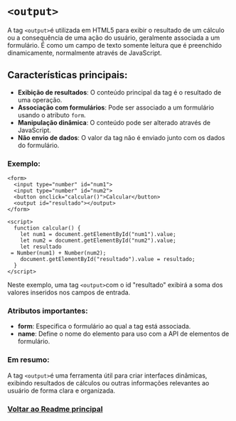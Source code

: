 # `<output>`

A tag `<output>`é utilizada em HTML5 para exibir o resultado de um cálculo ou a consequência de uma ação do usuário, geralmente associada a um formulário. É como um campo de texto somente leitura que é preenchido dinamicamente, normalmente através de JavaScript.

## Características principais:

- **Exibição de resultados**: O conteúdo principal da tag é o resultado de uma operação.
- **Associação com formulários**: Pode ser associado a um formulário usando o atributo `form`.
- **Manipulação dinâmica**: O conteúdo pode ser alterado através de JavaScript.
- **Não envio de dados**: O valor da tag não é enviado junto com os dados do formulário.
### Exemplo:

```
<form>
  <input type="number" id="num1">
  <input type="number" id="num2">
  <button onclick="calcular()">Calcular</button>
  <output id="resultado"></output>
</form>

<script>
  function calcular() {
    let num1 = document.getElementById("num1").value;
    let num2 = document.getElementById("num2").value;
    let resultado   
 = Number(num1) + Number(num2);
    document.getElementById("resultado").value = resultado;
  }
</script>
```

Neste exemplo, uma tag `<output>`com o id "resultado" exibirá a soma dos valores inseridos nos campos de entrada.

### Atributos importantes:

- **form**: Especifica o formulário ao qual a tag está associada.
- **name**: Define o nome do elemento para uso com a API de elementos de formulário.

### Em resumo:

A tag `<output>`é uma ferramenta útil para criar interfaces dinâmicas, exibindo resultados de cálculos ou outras informações relevantes ao usuário de forma clara e organizada.

### [Voltar ao Readme principal](../README.md)